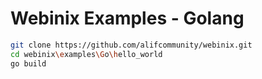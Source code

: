# Webinix Examples - Golang

```sh
git clone https://github.com/alifcommunity/webinix.git
cd webinix\examples\Go\hello_world
go build
```
